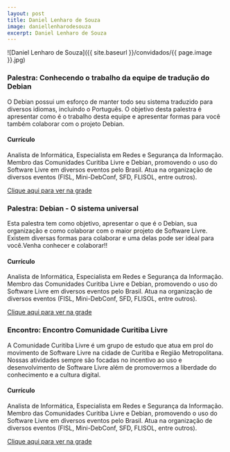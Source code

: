 ```yaml
---
layout: post
title: Daniel Lenharo de Souza
image: daniellenharodesouza
excerpt: Daniel Lenharo de Souza
---
```

![Daniel Lenharo de Souza]({{ site.baseurl }}/convidados/{{ page.image }}.jpg)


### Palestra: Conhecendo o trabalho da equipe de tradução do Debian

O Debian possui um esforço de manter todo seu sistema traduzido para diversos idiomas, incluindo o Português. O objetivo desta palestra é apresentar como é o trabalho desta equipe e apresentar formas para você também colaborar com o projeto Debian. 

#### Currículo
Analista de Informática, Especialista em Redes e Segurança da Informação. Membro das Comunidades Curitiba Livre e Debian, promovendo o uso do Software Livre em diversos eventos pelo Brasil. Atua na organização de diversos eventos (FISL, Mini-DebConf, SFD, FLISOL, entre outros). 

[Clique aqui para ver na grade](http://sistema.ftsl.org.br/ftsl9/grade/detail.html?pid=262)

### Palestra: Debian - O sistema universal

Esta palestra tem como objetivo, apresentar o que é o Debian, sua organização e como colaborar com o maior projeto de Software Livre. Existem diversas formas para colaborar e uma delas pode ser ideal para você.Venha conhecer e colaborar!!

#### Currículo
Analista de Informática, Especialista em Redes e Segurança da Informação. Membro das Comunidades Curitiba Livre e Debian, promovendo o uso do Software Livre em diversos eventos pelo Brasil. Atua na organização de diversos eventos (FISL, Mini-DebConf, SFD, FLISOL, entre outros). 

[Clique aqui para ver na grade](http://sistema.ftsl.org.br/ftsl9/grade/detail.html?pid=180)

### Encontro: Encontro Comunidade Curitiba Livre

A Comunidade Curitiba Livre é um grupo de estudo que atua em prol do movimento de Software Livre na cidade de Curitiba e Região Metropolitana. Nossas atividades sempre são focadas no incentivo ao uso e desenvolvimento de Software Livre além de promovermos a liberdade do conhecimento e a cultura digital.

#### Currículo
Analista de Informática, Especialista em Redes e Segurança da Informação. Membro das Comunidades Curitiba Livre e Debian, promovendo o uso do Software Livre em diversos eventos pelo Brasil. Atua na organização de diversos eventos (FISL, Mini-DebConf, SFD, FLISOL, entre outros). 

[Clique aqui para ver na grade](http://sistema.ftsl.org.br/ftsl9/grade/detail.html?pid=181)

